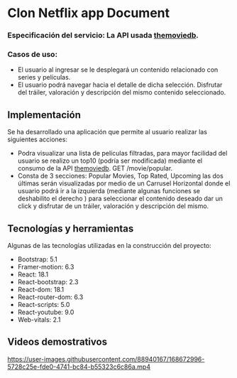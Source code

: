 # Clon Netflix app Document

 ### Especificación del servicio: La API usada [themoviedb](https://developers.themoviedb.org/3/getting-started/introduction).
 ### Casos de uso:
 - El usuario al ingresar se le desplegará un contenido relacionado con series y películas. 
 - El usuario podrá navegar hacia el detalle de dicha selección. Disfrutar del tráiler, valoración y descripción del mismo contenido seleccionado.

## Implementación

Se ha desarrollado una aplicación que permite al usuario realizar las siguientes acciones:
- Podra visualizar una lista de películas filtradas, para mayor facilidad del usuario se realizo un top10 (podría ser modificada) mediante el consumo de la API  [themoviedb](https://developers.themoviedb.org/3/movies/get-popular-movies). GET /movie/popular.  
- Consta de 3 secciones: Popular Movies, Top Rated, Upcoming las dos últimas serán visualizadas por medio de un Carrusel Horizontal donde el usuario podrá ir a la izquierda (mediante algunas funciones se deshabilito el derecho ) para seleccionar el contenido deseado dar un click y disfrutar de un tráiler, valoración y descripción del mismo.

## Tecnologías y herramientas
Algunas de las tecnologías utilizadas en la construcción del proyecto:

 - Bootstrap: 5.1
 - Framer-motion: 6.3
 - React: 18.1
 - React-bootstrap: 2.3
 - React-dom: 18.1
 - React-router-dom: 6.3
 - React-scripts: 5.0
 - React-youtube: 9.0
 - Web-vitals: 2.1

## Videos demostrativos

https://user-images.githubusercontent.com/88940167/168672996-5728c25e-fde0-4741-bc84-b55323c6c86a.mp4




